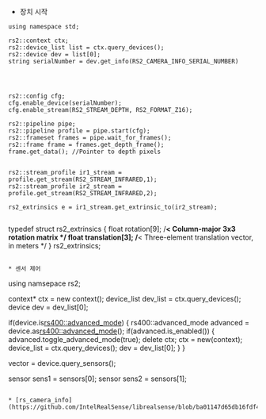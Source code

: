 * 장치 시작  

```
using namespace std;

rs2::context ctx;
rs2::device_list list = ctx.query_devices();
rs2::device dev = list[0];
string serialNumber = dev.get_info(RS2_CAMERA_INFO_SERIAL_NUMBER)




rs2::config cfg;
cfg.enable_device(serialNumber);
cfg.enable_stream(RS2_STREAM_DEPTH, RS2_FORMAT_Z16);

rs2::pipeline pipe;
rs2::pipeline profile = pipe.start(cfg);
rs2::frameset frames = pipe.wait_for_frames();
rs2::frame frame = frames.get_depth_frame();
frame.get_data(); //Pointer to depth pixels


rs2::stream_profile ir1_stream = profile.get_stream(RS2_STREAM_INFRARED,1);
rs2::stream_profile ir2_stream = profile.get_stream(RS2_STREAM_INFRARED,2);

rs2_extrinsics e = ir1_stream.get_extrinsic_to(ir2_stream);  

```
> ```
typedef struct rs2_extrinsics
{
    float rotation[9];    /**< Column-major 3x3 rotation matrix */
    float translation[3]; /**< Three-element translation vector, in meters */
} rs2_extrinsics;
```

* 센서 제어  

```  
using namsepace rs2;

context* ctx = new context();
device_list dev_list = ctx.query_devices();
device dev = dev_list[0];

if(device.is<rs400::advanced_mode>) {
  rs400::advanced_mode advanced = device.as<rs400::advanced_mode>();
  if(advanced.is_enabled()) {
    advanced.toggle_advanced_mode(true);
    delete ctx;
    ctx = new(context);
    device_list = ctx.query_devices();
    dev = dev_list[0];
  }
}

vector<sensors> = device.query_sensors();

sensor sens1 = sensors[0];
sensor sens2 = sensors[1];





```

* [rs_camera_info](https://github.com/IntelRealSense/librealsense/blob/ba01147d65db16fdf4da36a3e718fe81c8421034/include/librealsense2/h/rs_sensor.h#L22)
